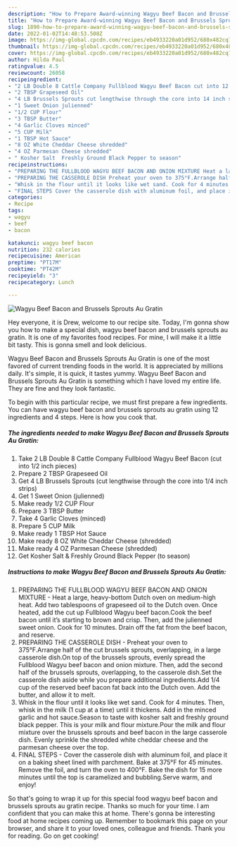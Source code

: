 ```yaml
---
description: "How to Prepare Award-winning Wagyu Beef Bacon and Brussels Sprouts Au Gratin"
title: "How to Prepare Award-winning Wagyu Beef Bacon and Brussels Sprouts Au Gratin"
slug: 1890-how-to-prepare-award-winning-wagyu-beef-bacon-and-brussels-sprouts-au-gratin
date: 2022-01-02T14:48:53.508Z
image: https://img-global.cpcdn.com/recipes/eb4933220a01d952/680x482cq70/wagyu-beef-bacon-and-brussels-sprouts-au-gratin-recipe-main-photo.jpg
thumbnail: https://img-global.cpcdn.com/recipes/eb4933220a01d952/680x482cq70/wagyu-beef-bacon-and-brussels-sprouts-au-gratin-recipe-main-photo.jpg
cover: https://img-global.cpcdn.com/recipes/eb4933220a01d952/680x482cq70/wagyu-beef-bacon-and-brussels-sprouts-au-gratin-recipe-main-photo.jpg
author: Hilda Paul
ratingvalue: 4.5
reviewcount: 26058
recipeingredient:
- "2 LB Double 8 Cattle Company Fullblood Wagyu Beef Bacon cut into 12 inch pieces"
- "2 TBSP Grapeseed Oil"
- "4 LB Brussels Sprouts cut lengthwise through the core into 14 inch strips"
- "1 Sweet Onion julienned"
- "1/2 CUP Flour"
- "3 TBSP Butter"
- "4 Garlic Cloves minced"
- "5 CUP Milk"
- "1 TBSP Hot Sauce"
- "8 OZ White Cheddar Cheese shredded"
- "4 OZ Parmesan Cheese shredded"
- " Kosher Salt  Freshly Ground Black Pepper to season"
recipeinstructions:
- "PREPARING THE FULLBLOOD WAGYU BEEF BACON AND ONION MIXTURE Heat a large, heavy-bottom Dutch oven on medium-high heat. Add two tablespoons of grapeseed oil to the Dutch oven. Once heated, add the cut up Fullblood Wagyu beef bacon.Cook the beef bacon until it’s starting to brown and crisp. Then, add the julienned sweet onion. Cook for 10 minutes. Drain off the fat from the beef bacon, and reserve."
- "PREPARING THE CASSEROLE DISH Preheat your oven to 375°F.Arrange half of the cut brussels sprouts, overlapping, in a large casserole dish.On top of the brussels sprouts, evenly spread the Fullblood Wagyu beef bacon and onion mixture. Then, add the second half of the brussels sprouts, overlapping, to the casserole dish.Set the casserole dish aside while you prepare additional ingredients.Add 1/4 cup of the reserved beef bacon fat back into the Dutch oven. Add the butter, and allow it to melt."
- "Whisk in the flour until it looks like wet sand. Cook for 4 minutes. Then, whisk in the milk (1 cup at a time) until it thickens. Add in the minced garlic and hot sauce.Season to taste with kosher salt and freshly ground black pepper. This is your milk and flour mixture.Pour the milk and flour mixture over the brussels sprouts and beef bacon in the large casserole dish. Evenly sprinkle the shredded white cheddar cheese and the parmesan cheese over the top."
- "FINAL STEPS Cover the casserole dish with aluminum foil, and place it on a baking sheet lined with parchment. Bake at 375°F for 45 minutes. Remove the foil, and turn the oven to 400°F. Bake the dish for 15 more minutes until the top is caramelized and bubbling.Serve warm, and enjoy!"
categories:
- Recipe
tags:
- wagyu
- beef
- bacon

katakunci: wagyu beef bacon 
nutrition: 232 calories
recipecuisine: American
preptime: "PT17M"
cooktime: "PT42M"
recipeyield: "3"
recipecategory: Lunch

---
```



![Wagyu Beef Bacon and Brussels Sprouts Au Gratin](https://img-global.cpcdn.com/recipes/eb4933220a01d952/680x482cq70/wagyu-beef-bacon-and-brussels-sprouts-au-gratin-recipe-main-photo.jpg)

Hey everyone, it is Drew, welcome to our recipe site. Today, I'm gonna show you how to make a special dish, wagyu beef bacon and brussels sprouts au gratin. It is one of my favorites food recipes. For mine, I will make it a little bit tasty. This is gonna smell and look delicious.



Wagyu Beef Bacon and Brussels Sprouts Au Gratin is one of the most favored of current trending foods in the world. It is appreciated by millions daily. It's simple, it is quick, it tastes yummy. Wagyu Beef Bacon and Brussels Sprouts Au Gratin is something which I have loved my entire life. They are fine and they look fantastic.


To begin with this particular recipe, we must first prepare a few ingredients. You can have wagyu beef bacon and brussels sprouts au gratin using 12 ingredients and 4 steps. Here is how you cook that.

<!--inarticleads1-->

##### The ingredients needed to make Wagyu Beef Bacon and Brussels Sprouts Au Gratin:

1. Take 2 LB Double 8 Cattle Company Fullblood Wagyu Beef Bacon (cut into 1/2 inch pieces)
1. Prepare 2 TBSP Grapeseed Oil
1. Get 4 LB Brussels Sprouts (cut lengthwise through the core into 1/4 inch strips)
1. Get 1 Sweet Onion (julienned)
1. Make ready 1/2 CUP Flour
1. Prepare 3 TBSP Butter
1. Take 4 Garlic Cloves (minced)
1. Prepare 5 CUP Milk
1. Make ready 1 TBSP Hot Sauce
1. Make ready 8 OZ White Cheddar Cheese (shredded)
1. Make ready 4 OZ Parmesan Cheese (shredded)
1. Get  Kosher Salt & Freshly Ground Black Pepper (to season)




<!--inarticleads2-->

##### Instructions to make Wagyu Beef Bacon and Brussels Sprouts Au Gratin:

1. PREPARING THE FULLBLOOD WAGYU BEEF BACON AND ONION MIXTURE - Heat a large, heavy-bottom Dutch oven on medium-high heat. Add two tablespoons of grapeseed oil to the Dutch oven. Once heated, add the cut up Fullblood Wagyu beef bacon.Cook the beef bacon until it’s starting to brown and crisp. Then, add the julienned sweet onion. Cook for 10 minutes. Drain off the fat from the beef bacon, and reserve.
1. PREPARING THE CASSEROLE DISH - Preheat your oven to 375°F.Arrange half of the cut brussels sprouts, overlapping, in a large casserole dish.On top of the brussels sprouts, evenly spread the Fullblood Wagyu beef bacon and onion mixture. Then, add the second half of the brussels sprouts, overlapping, to the casserole dish.Set the casserole dish aside while you prepare additional ingredients.Add 1/4 cup of the reserved beef bacon fat back into the Dutch oven. Add the butter, and allow it to melt.
1. Whisk in the flour until it looks like wet sand. Cook for 4 minutes. Then, whisk in the milk (1 cup at a time) until it thickens. Add in the minced garlic and hot sauce.Season to taste with kosher salt and freshly ground black pepper. This is your milk and flour mixture.Pour the milk and flour mixture over the brussels sprouts and beef bacon in the large casserole dish. Evenly sprinkle the shredded white cheddar cheese and the parmesan cheese over the top.
1. FINAL STEPS - Cover the casserole dish with aluminum foil, and place it on a baking sheet lined with parchment. Bake at 375°F for 45 minutes. Remove the foil, and turn the oven to 400°F. Bake the dish for 15 more minutes until the top is caramelized and bubbling.Serve warm, and enjoy!




So that's going to wrap it up for this special food wagyu beef bacon and brussels sprouts au gratin recipe. Thanks so much for your time. I am confident that you can make this at home. There's gonna be interesting food at home recipes coming up. Remember to bookmark this page on your browser, and share it to your loved ones, colleague and friends. Thank you for reading. Go on get cooking!
